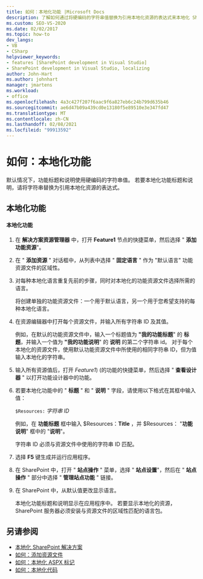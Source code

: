 ```yaml
---
title: 如何：本地化功能 |Microsoft Docs
description: 了解如何通过将硬编码的字符串值替换为引用本地化资源的表达式来本地化 SharePoint 中的功能标题和说明。
ms.custom: SEO-VS-2020
ms.date: 02/02/2017
ms.topic: how-to
dev_langs:
- VB
- CSharp
helpviewer_keywords:
- features [SharePoint development in Visual Studio]
- SharePoint development in Visual Studio, localizing
author: John-Hart
ms.author: johnhart
manager: jmartens
ms.workload:
- office
ms.openlocfilehash: 4a3c427f207f6aac9f6a827eb6c24b799d635b46
ms.sourcegitcommit: ae6d47b09a439cd0e13180f5e89510e3e347fd47
ms.translationtype: MT
ms.contentlocale: zh-CN
ms.lasthandoff: 02/08/2021
ms.locfileid: "99913592"
---
```

# <a name="how-to-localize-a-feature"></a>如何：本地化功能
  默认情况下，功能标题和说明使用硬编码的字符串值。 若要本地化功能标题和说明，请将字符串替换为引用本地化资源的表达式。

## <a name="localize-a-feature"></a>本地化功能

#### <a name="to-localize-a-feature"></a>本地化功能

1. 在 **解决方案资源管理器** 中，打开 **Feature1** 节点的快捷菜单，然后选择 " **添加功能资源**"。

2. 在 " **添加资源** " 对话框中，从列表中选择 " **固定语言** " 作为 "默认语言" 功能资源文件的区域性。

3. 对每种本地化语言重复先前的步骤，同时对本地化的功能资源文件选择所需的语言。

     将创建单独的功能资源文件：一个用于默认语言，另一个用于您希望支持的每种本地化语言。

4. 在资源编辑器中打开每个资源文件，并输入所有字符串 ID 及其值。

     例如，在默认的功能资源文件中，输入一个标题值为 **"我的功能标题**" 的 **标题**，并输入一个值为 **"我的功能说明**" 的 **说明** 的第二个字符串 id。 对于每个本地化的资源文件，使用默认功能资源文件中所使用的相同字符串 ID，但为值输入本地化的字符串。

5. 输入所有资源值后，打开 *Feature1*)  (的功能的快捷菜单，然后选择 " **查看设计器** " 以打开功能设计器中的功能。

6. 若要本地化功能中的 " **标题** " 和 " **说明** " 字段，请使用以下格式在其框中输入值：

     `$Resources:` *字符串 ID*

     例如，在 **功能标题** 框中输入 $Resources：**Title** ，并 $Resources： "**功能说明**" 框中的 "**说明**"。

     字符串 ID 必须与资源文件中使用的字符串 ID 匹配。

7. 选择 **F5** 键生成并运行应用程序。

8. 在 SharePoint 中，打开 " **站点操作** " 菜单，选择 " **站点设置**"，然后在 " **站点操作** " 部分中选择 " **管理站点功能** " 链接。

9. 在 SharePoint 中，从默认值更改显示语言。

     本地化功能标题和说明显示在应用程序中。 若要显示本地化的资源，SharePoint 服务器必须安装与资源文件的区域性匹配的语言包。

## <a name="see-also"></a>另请参阅
- [本地化 SharePoint 解决方案](../sharepoint/localizing-sharepoint-solutions.md)
- [如何：添加资源文件](../sharepoint/how-to-add-a-resource-file.md)
- [如何：本地化 ASPX 标记](../sharepoint/how-to-localize-aspx-markup.md)
- [如何：本地化代码](../sharepoint/how-to-localize-code.md)
